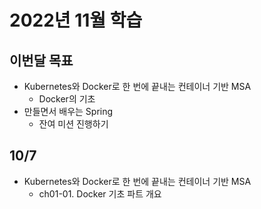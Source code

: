 # 2022년 11월 학습

## 이번달 목표

- Kubernetes와 Docker로 한 번에 끝내는 컨테이너 기반 MSA
  - Docker의 기초
- 만들면서 배우는 Spring
  - 잔여 미션 진행하기

## 10/7

- Kubernetes와 Docker로 한 번에 끝내는 컨테이너 기반 MSA
  - ch01-01. Docker 기초 파트 개요
